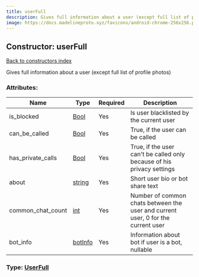 ```yaml
---
title: userFull
description: Gives full information about a user (except full list of profile photos)
image: https://docs.madelineproto.xyz/favicons/android-chrome-256x256.png
---
```

## Constructor: userFull  
[Back to constructors index](index.md)



Gives full information about a user (except full list of profile photos)

### Attributes:

| Name     |    Type       | Required | Description |
|----------|---------------|----------|-------------|
|is\_blocked|[Bool](../types/Bool.md) | Yes|Is user blacklisted by the current user|
|can\_be\_called|[Bool](../types/Bool.md) | Yes|True, if the user can be called|
|has\_private\_calls|[Bool](../types/Bool.md) | Yes|True, if the user can't be called only because of his privacy settings|
|about|[string](../types/string.md) | Yes|Short user bio or bot share text|
|common\_chat\_count|[int](../types/int.md) | Yes|Number of common chats between the user and current user, 0 for the current user|
|bot\_info|[botInfo](../constructors/botInfo.md) | Yes|Information about bot if user is a bot, nullable|



### Type: [UserFull](../types/UserFull.md)


